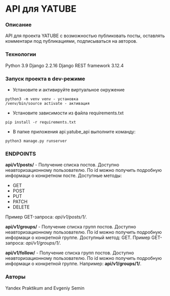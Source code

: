 # API для YATUBE 
### Описание
API для проекта YATUBE с возможностью публиковать посты, оставлять комментари под публикациями, подписываться на авторов.
### Технологии
Python 3.9
Django 2.2.16
Django REST framework 3.12.4
### Запуск проекта в dev-режиме
- Установите и активируйте виртуальное окружение
```
python3 -m venv venv - установка
/venv/bin/source activate - активация
```
- Установите зависимости из файла requirements.txt
```
pip install -r requirements.txt
``` 
- В папке приложения api.yatube_api выполните команду:
```
python3 manage.py runserver
```
### ENDPOINTS
**api/v1/posts/** - Получение списка постов. Доступно неавторизационному пользователю. По id можно получить подробную информаци о конкретном посте. Доступные методы:
- GET
- POST
- PUT
- PATCH
- DELETE

Пример GET-запроса: *api/v1/posts/1/*. 

**api/v1/groups/** - Получение списка групп постов. Доступно неавторизационному пользователю. По id можно получить подробную информаци о конкретной группе. Доступный метод: GET.
Пример GET-запроса: *api/v1/groups/1/*.

**api/v1/follow/** - Получение списка групп постов. Доступно неавторизационному пользователю. По id можно получить подробную информаци о конкретной группе. Например: **api/v1/groups/1/**.
### Авторы
Yandex Praktikum and Evgeniy Semin